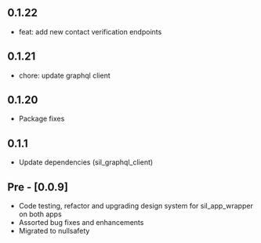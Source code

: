 ## 0.1.22

- feat: add new contact verification endpoints

## 0.1.21

- chore: update graphql client

## 0.1.20

- Package fixes
## 0.1.1

- Update dependencies (sil_graphql_client)

## Pre - [0.0.9] 

* Code testing, refactor and upgrading design system for sil_app_wrapper on both apps
* Assorted bug fixes and enhancements
* Migrated to nullsafety

